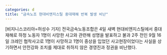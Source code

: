 ```yaml
---
categories: d
title: "금속노조 현대비앤지스틸 중대재해 반복 발생 비난"
---
```

[비지니스코리아=허성수 기자] 전국금속노동조합은 4일 새벽 현대비앤지스틸에서 중대재해로 하청 노동자 1명이 사망한 사고와 관련해 성명을 발표하고 불과 2주 전인 9월 16일 크레인 협착사고로 1명이 사망하고 1명이 중상을 입었던 사고현장이었다는 사실을 상기하면서 안전강화 조치를 제대로 취하지 않은 경영진과 정권을 비난했다.